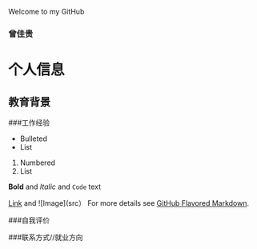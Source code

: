 Welcome to my GitHub
### 曾佳贵

# 个人信息

## 教育背景

###工作经验

- Bulleted
- List

1. Numbered
2. List

**Bold** and _Italic_ and `Code` text

[Link](url) and ![Image](src）
For more details see [GitHub Flavored Markdown](https://guides.github.com/features/mastering-markdown/).

###自我评价



###联系方式//就业方向

